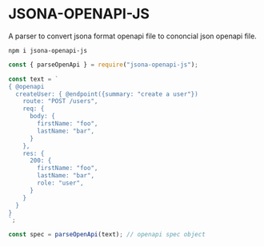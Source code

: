 # JSONA-OPENAPI-JS

A parser to convert jsona format openapi file to cononcial json openapi file. 

```
npm i jsona-openapi-js
```


```js
const { parseOpenApi } = require("jsona-openapi-js");

const text = `
{ @openapi
  createUser: { @endpoint({summary: "create a user"})
    route: "POST /users",
    req: {
      body: {
        firstName: "foo",
        lastName: "bar",
      }
    },
    res: {
      200: {
        firstName: "foo",
        lastName: "bar",
        role: "user",
      }
    }
  }
}
`;

const spec = parseOpenApi(text); // openapi spec object
```